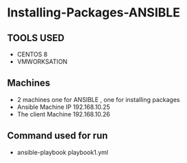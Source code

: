 # Installing-Packages-ANSIBLE
## TOOLS USED
- CENTOS 8
- VMWORKSATION
## Machines
- 2 machines one for ANSIBLE , one for installing packages
- Ansible Machine IP 192.168.10.25
- The client Machine 192.168.10.26
## Command used for run 
- ansible-playbook playbook1.yml
